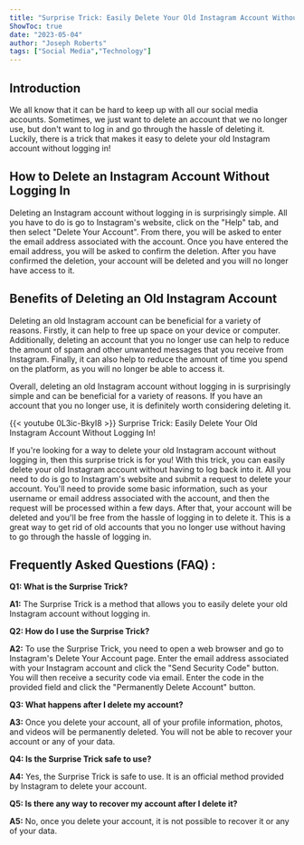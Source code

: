 ```yaml
---
title: "Surprise Trick: Easily Delete Your Old Instagram Account Without Logging In!"
ShowToc: true 
date: "2023-05-04"
author: "Joseph Roberts" 
tags: ["Social Media","Technology"]
---
```

## Introduction
We all know that it can be hard to keep up with all our social media accounts. Sometimes, we just want to delete an account that we no longer use, but don't want to log in and go through the hassle of deleting it. Luckily, there is a trick that makes it easy to delete your old Instagram account without logging in! 

## How to Delete an Instagram Account Without Logging In
Deleting an Instagram account without logging in is surprisingly simple. All you have to do is go to Instagram's website, click on the "Help" tab, and then select "Delete Your Account". From there, you will be asked to enter the email address associated with the account. Once you have entered the email address, you will be asked to confirm the deletion. After you have confirmed the deletion, your account will be deleted and you will no longer have access to it. 

## Benefits of Deleting an Old Instagram Account
Deleting an old Instagram account can be beneficial for a variety of reasons. Firstly, it can help to free up space on your device or computer. Additionally, deleting an account that you no longer use can help to reduce the amount of spam and other unwanted messages that you receive from Instagram. Finally, it can also help to reduce the amount of time you spend on the platform, as you will no longer be able to access it. 

Overall, deleting an old Instagram account without logging in is surprisingly simple and can be beneficial for a variety of reasons. If you have an account that you no longer use, it is definitely worth considering deleting it.

{{< youtube 0L3ic-BkyI8 >}} 
Surprise Trick: Easily Delete Your Old Instagram Account Without Logging In!

If you're looking for a way to delete your old Instagram account without logging in, then this surprise trick is for you! With this trick, you can easily delete your old Instagram account without having to log back into it. All you need to do is go to Instagram's website and submit a request to delete your account. You'll need to provide some basic information, such as your username or email address associated with the account, and then the request will be processed within a few days. After that, your account will be deleted and you'll be free from the hassle of logging in to delete it. This is a great way to get rid of old accounts that you no longer use without having to go through the hassle of logging in.

## Frequently Asked Questions (FAQ) :
**Q1: What is the Surprise Trick?**

**A1:** The Surprise Trick is a method that allows you to easily delete your old Instagram account without logging in.

**Q2: How do I use the Surprise Trick?**

**A2:** To use the Surprise Trick, you need to open a web browser and go to Instagram's Delete Your Account page. Enter the email address associated with your Instagram account and click the "Send Security Code" button. You will then receive a security code via email. Enter the code in the provided field and click the "Permanently Delete Account" button.

**Q3: What happens after I delete my account?**

**A3:** Once you delete your account, all of your profile information, photos, and videos will be permanently deleted. You will not be able to recover your account or any of your data.

**Q4: Is the Surprise Trick safe to use?**

**A4:** Yes, the Surprise Trick is safe to use. It is an official method provided by Instagram to delete your account.

**Q5: Is there any way to recover my account after I delete it?**

**A5:** No, once you delete your account, it is not possible to recover it or any of your data.


